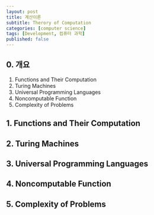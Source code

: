 ```yaml
---
layout: post
title: 계산이론
subtitle: Therory of Computation
categories: [computer science]
tags: [Development, 컴퓨터 과학]
published: false
---
```


## 0. 개요

1. Functions and Their Computation
2. Turing Machines
3. Universal Programming Languages
4. Noncomputable Function
5. Complexity of Problems


## 1. Functions and Their Computation

## 2. Turing Machines

## 3. Universal Programming Languages

## 4. Noncomputable Function

## 5. Complexity of Problems
